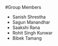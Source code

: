 #Group Members

- Sanish Shrestha
- Sagun Manandhar
- Saakshi Rana
- Rohit Singh Kunwar
- Bibek Tamang